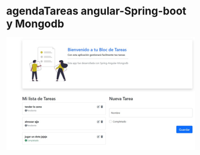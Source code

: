 # agendaTareas angular-Spring-boot y Mongodb
<img src="https://github.com/gvielza/agendaTareas/blob/master/Sin%20t%C3%ADtulo.jpg" h>
